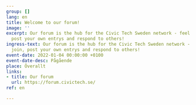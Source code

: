 ```yaml
---
group: []
lang: en
title: Welcome to our forum!
image: ''
excerpt: Our forum is the hub for the Civic Tech Sweden network - feel free to join,
  post your own entrys and respond to others!
ingress-text: Our forum is the hub for the Civic Tech Sweden network - feel free to
  join, post your own entrys and respond to others!
event-date: 2022-01-04 00:00:00 +0100
event-date-desc: Pågående
place: Överallt
links:
- title: Our forum
  url: https://forum.civictech.se/
ref: en

---
```

